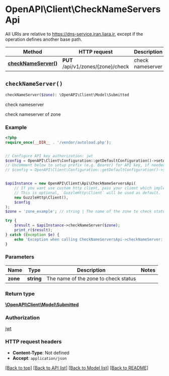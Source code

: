 # OpenAPI\Client\CheckNameServersApi

All URIs are relative to https://dns-service.iran.liara.ir, except if the operation defines another base path.

| Method | HTTP request | Description |
| ------------- | ------------- | ------------- |
| [**checkNameServer()**](CheckNameServersApi.md#checkNameServer) | **PUT** /api/v1/zones/{zone}/check | check nameserver |


## `checkNameServer()`

```php
checkNameServer($zone): \OpenAPI\Client\Model\Submitted
```

check nameserver

check nameserver of zone

### Example

```php
<?php
require_once(__DIR__ . '/vendor/autoload.php');


// Configure API key authorization: jwt
$config = OpenAPI\Client\Configuration::getDefaultConfiguration()->setApiKey('Authorization', 'YOUR_API_KEY');
// Uncomment below to setup prefix (e.g. Bearer) for API key, if needed
// $config = OpenAPI\Client\Configuration::getDefaultConfiguration()->setApiKeyPrefix('Authorization', 'Bearer');


$apiInstance = new OpenAPI\Client\Api\CheckNameServersApi(
    // If you want use custom http client, pass your client which implements `GuzzleHttp\ClientInterface`.
    // This is optional, `GuzzleHttp\Client` will be used as default.
    new GuzzleHttp\Client(),
    $config
);
$zone = 'zone_example'; // string | The name of the zone to check status

try {
    $result = $apiInstance->checkNameServer($zone);
    print_r($result);
} catch (Exception $e) {
    echo 'Exception when calling CheckNameServersApi->checkNameServer: ', $e->getMessage(), PHP_EOL;
}
```

### Parameters

| Name | Type | Description  | Notes |
| ------------- | ------------- | ------------- | ------------- |
| **zone** | **string**| The name of the zone to check status | |

### Return type

[**\OpenAPI\Client\Model\Submitted**](../Model/Submitted.md)

### Authorization

[jwt](../../README.md#jwt)

### HTTP request headers

- **Content-Type**: Not defined
- **Accept**: `application/json`

[[Back to top]](#) [[Back to API list]](../../README.md#endpoints)
[[Back to Model list]](../../README.md#models)
[[Back to README]](../../README.md)
